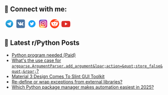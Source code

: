 ## 🔎 Connect with me:
[<img src="https://github.com/bullbesh/bullbesh/blob/main/images/Telegram.png" width="32" height="32" />](https://t.me/bullbesh)
[<img src="https://github.com/bullbesh/bullbesh/blob/main/images/VK.png" width="32" height="32" />](https://vk.com/bullbesh)
[<img src="https://github.com/bullbesh/bullbesh/blob/main/images/Twitter.png" width="32" height="32" />](https://twitter.com/bullbesh1)
[<img src="https://github.com/bullbesh/bullbesh/blob/main/images/Instagram.png" width="32" height="32" />](https://www.instagram.com/bullbesh)
[<img src="https://github.com/bullbesh/bullbesh/blob/main/images/Reddit.png" width="32" height="32" />](https://www.reddit.com/user/bullbesh)
[<img src="https://github.com/bullbesh/bullbesh/blob/main/images/YouTube.png" width="32" height="32" />](https://www.youtube.com/channel/UCtfjRs6uzgq5mfm8S06WTcg)

## 📕 Latest r/Python Posts
<!-- BLOG-POST-LIST:START -->
- [Python program needed &lpar;Paid&rpar;](https://www.reddit.com/r/Python/comments/1nr0ol7/python_program_needed_paid/)
- [What&#39;s the use case for `argparse.ArgumentParser.add_argument&lpar;action=&quot;store_false&quot;&rpar;`?](https://www.reddit.com/r/Python/comments/1nqxumj/whats_the_use_case_for_argparseargumentparseradd/)
- [Material 3 Design Comes To Slint GUI Toolkit](https://www.reddit.com/r/Python/comments/1nqvsvd/material_3_design_comes_to_slint_gui_toolkit/)
- [Re-define or wrap exceptions from external libraries?](https://www.reddit.com/r/Python/comments/1nqv24k/redefine_or_wrap_exceptions_from_external/)
- [Which Python package manager makes automation easiest in 2025?](https://www.reddit.com/r/Python/comments/1nqudfd/which_python_package_manager_makes_automation/)
<!-- BLOG-POST-LIST:END -->
